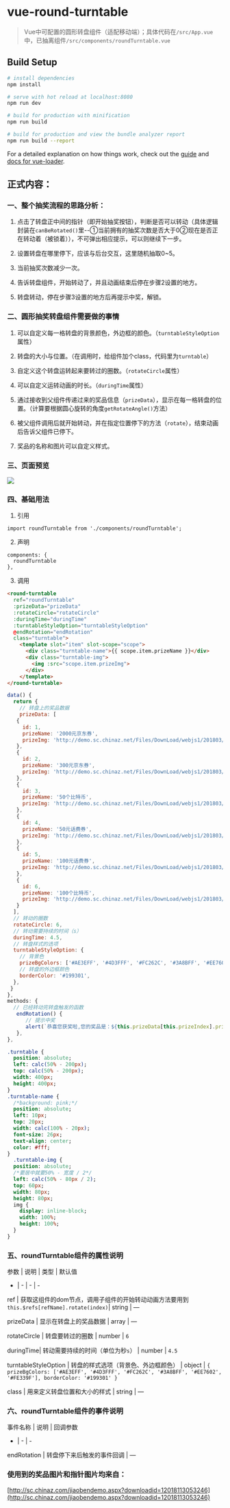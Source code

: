 # vue-round-turntable

> Vue中可配置的圆形转盘组件（适配移动端）；具体代码在`/src/App.vue`中，已抽离组件`/src/components/roundTurntable.vue`


## Build Setup

``` bash
# install dependencies
npm install

# serve with hot reload at localhost:8080
npm run dev

# build for production with minification
npm run build

# build for production and view the bundle analyzer report
npm run build --report
```

For a detailed explanation on how things work, check out the [guide](http://vuejs-templates.github.io/webpack/) and [docs for vue-loader](http://vuejs.github.io/vue-loader).

## 正式内容：

### 一、整个抽奖流程的思路分析：


1. 点击了转盘正中间的指针（即开始抽奖按钮），判断是否可以转动（具体逻辑封装在`canBeRotated()`里--①当前拥有的抽奖次数是否大于0②现在是否正在转动着（被锁着）），不可弹出相应提示，可以则继续下一步。


2. 设置转盘在哪里停下，应该与后台交互，这里随机抽取0~5。


3. 当前抽奖次数减少一次。


4. 告诉转盘组件，开始转动了，并且动画结束后停在步骤2设置的地方。


5. 转盘转动，停在步骤3设置的地方后再提示中奖，解锁。


### 二、圆形抽奖转盘组件需要做的事情


1. 可以自定义每一格转盘的背景颜色，外边框的颜色。（`turntableStyleOption`属性）


2. 转盘的大小与位置。（在调用时，给组件加个class，代码里为`turntable`）


3. 自定义这个转盘运转起来要转过的圈数。（`rotateCircle`属性）


4. 可以自定义运转动画的时长。（`duringTime`属性）


5. 通过接收到父组件传递过来的奖品信息（`prizeData`），显示在每一格转盘的位置。（计算要根据圆心旋转的角度`getRotateAngle()`方法）


6. 被父组件调用后就开始转动，并在指定位置停下的方法（`rotate`），结束动画后告诉父组件已停下。


7. 奖品的名称和图片可以自定义样式。



### 三、页面预览


![](https://upload-images.jianshu.io/upload_images/7016617-97d36471f2a65d07.gif?imageMogr2/auto-orient/strip)


### 四、基础用法


1. 引用


```
import roundTurntable from './components/roundTurntable';
```



2. 声明


```
components: {
  roundTurntable
},
```



3. 调用


```html
<round-turntable
  ref="roundTurntable"
  :prizeData="prizeData"
  :rotateCircle="rotateCircle"
  :duringTime="duringTime"
  :turntableStyleOption="turntableStyleOption"
  @endRotation="endRotation"
  class="turntable">
    <template slot="item" slot-scope="scope">
      <div class="turntable-name">{{ scope.item.prizeName }}</div>
      <div class="turntable-img">
        <img :src="scope.item.prizeImg">
      </div>
    </template>
</round-turntable>
```


```javascript
data() {
  return {
    // 转盘上的奖品数据
    prizeData: [
   {
     id: 1,
     prizeName: '2000元京东券',
     prizeImg: 'http://demo.sc.chinaz.net/Files/DownLoad/webjs1/201803/jiaoben5789/images/1.png',
   },
   {
     id: 2,
     prizeName: '300元京东券',
     prizeImg: 'http://demo.sc.chinaz.net/Files/DownLoad/webjs1/201803/jiaoben5789/images/7.png',
   },
   {
     id: 3,
     prizeName: '50个比特币',
     prizeImg: 'http://demo.sc.chinaz.net/Files/DownLoad/webjs1/201803/jiaoben5789/images/3.png',
   },
   {
     id: 4,
     prizeName: '50元话费券',
     prizeImg: 'http://demo.sc.chinaz.net/Files/DownLoad/webjs1/201803/jiaoben5789/images/4.png',
   },
   {
     id: 5,
     prizeName: '100元话费券',
     prizeImg: 'http://demo.sc.chinaz.net/Files/DownLoad/webjs1/201803/jiaoben5789/images/5.png',
   },
   {
     id: 6,
     prizeName: '100个比特币',
     prizeImg: 'http://demo.sc.chinaz.net/Files/DownLoad/webjs1/201803/jiaoben5789/images/6.png',
   }
  ],
  // 转动的圈数
  rotateCircle: 6,
  // 转动需要持续的时间（s）
  duringTime: 4.5,
  // 转盘样式的选项
  turntableStyleOption: {
    // 背景色
    prizeBgColors: ['#AE3EFF', '#4D3FFF', '#FC262C', '#3A8BFF', '#EE7602', '#FE339F'],
    // 转盘的外边框颜色
    borderColor: '#199301',
  },
 }
},
methods: {
  // 已经转动完转盘触发的函数
   endRotation() {
      // 提示中奖
      alert(`恭喜您获奖啦,您的奖品是：${this.prizeData[this.prizeIndex].prizeName}`);
   },
},
```


```sass
.turntable {
  position: absolute;
  left: calc(50% - 200px);
  top: calc(50% - 200px);
  width: 400px;
  height: 400px;
}
.turntable-name {
  /*background: pink;*/
  position: absolute;
  left: 10px;
  top: 20px;
  width: calc(100% - 20px);
  font-size: 26px;
  text-align: center;
  color: #fff;
}
  .turntable-img {
  position: absolute;
  /*要居中就要50% - 宽度 / 2*/
  left: calc(50% - 80px / 2);
  top: 60px;
  width: 80px;
  height: 80px;
  img {
    display: inline-block;
    width: 100%;
    height: 100%;
  }
}
```


### 五、roundTurntable组件的属性说明


参数 | 说明 | 类型 | 默认值

- | - | - | -

ref | 获取这组件的dom节点，调用子组件的开始转动动画方法要用到`this.$refs[refName].rotate(index)`| string | —

prizeData | 显示在转盘上的奖品数据 | array | —

rotateCircle | 转盘要转过的圈数 | number | `6`

duringTime| 转动需要持续的时间（单位为秒`s`） | number | `4.5`

turntableStyleOption | 转盘的样式选项（背景色、外边框颜色） | object | `{ prizeBgColors: ['#AE3EFF', '#4D3FFF', '#FC262C', '#3A8BFF', '#EE7602', '#FE339F'], borderColor: '#199301' }`

class | 用来定义转盘位置和大小的样式 | string | —




### 六、roundTurntable组件的事件说明

事件名称 | 说明 | 回调参数

- | - | -

endRotation | 转盘停下来后触发的事件回调  | —



### 使用到的奖品图片和指针图片均来自：
[http://sc.chinaz.com/jiaobendemo.aspx?downloadid=12018113053246](http://sc.chinaz.com/jiaobendemo.aspx?downloadid=12018113053246)
